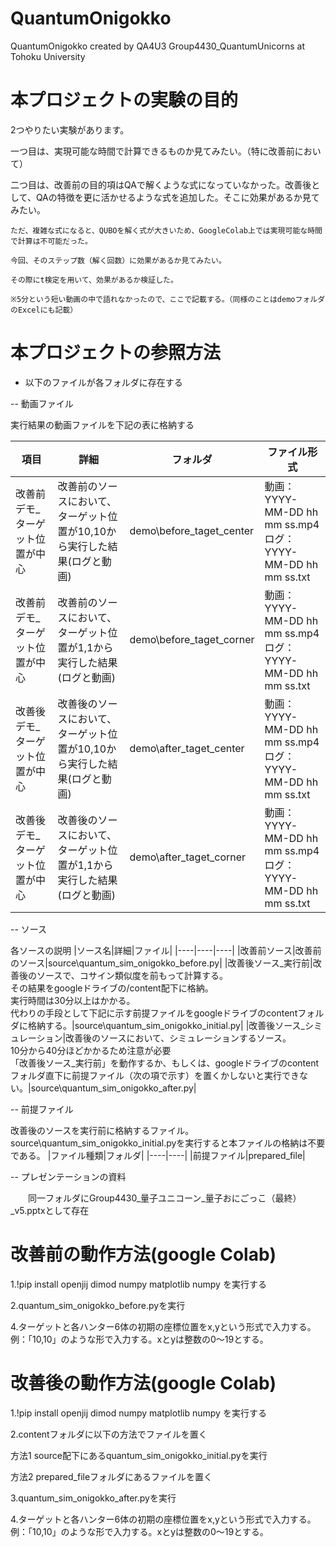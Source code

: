 # QuantumOnigokko
QuantumOnigokko created by QA4U3 Group4430_QuantumUnicorns at Tohoku University 

# 本プロジェクトの実験の目的

2つやりたい実験があります。

一つ目は、実現可能な時間で計算できるものか見てみたい。（特に改善前において）

二つ目は、改善前の目的項はQAで解くような式になっていなかった。改善後として、QAの特徴を更に活かせるような式を追加した。そこに効果があるか見てみたい。

    ただ、複雑な式になると、QUBOを解く式が大きいため、GoogleColab上では実現可能な時間で計算は不可能だった。

    今回、そのステップ数（解く回数）に効果があるか見てみたい。

    その際にt検定を用いて、効果があるか検証した。

    ※5分という短い動画の中で語れなかったので、ここで記載する。（同様のことはdemoフォルダのExcelにも記載）



# 本プロジェクトの参照方法

- 以下のファイルが各フォルダに存在する


-- 動画ファイル

  実行結果の動画ファイルを下記の表に格納する

|項目|詳細|フォルダ|ファイル形式|
|----|----|----|----|
|改善前デモ_ターゲット位置が中心|改善前のソースにおいて、<br>ターゲット位置が10,10から実行した結果(ログと動画)|demo\before_taget_center|動画：YYYY-MM-DD hh mm ss.mp4<br>ログ：YYYY-MM-DD hh mm ss.txt|
|改善前デモ_ターゲット位置が中心|改善前のソースにおいて、<br>ターゲット位置が1,1から実行した結果(ログと動画)|demo\before_taget_corner|動画：YYYY-MM-DD hh mm ss.mp4<br>ログ：YYYY-MM-DD hh mm ss.txt|
|改善後デモ_ターゲット位置が中心|改善後のソースにおいて、<br>ターゲット位置が10,10から実行した結果(ログと動画)|demo\after_taget_center|動画：YYYY-MM-DD hh mm ss.mp4<br>ログ：YYYY-MM-DD hh mm ss.txt|
|改善後デモ_ターゲット位置が中心|改善後のソースにおいて、<br>ターゲット位置が1,1から実行した結果(ログと動画)|demo\after_taget_corner|動画：YYYY-MM-DD hh mm ss.mp4<br>ログ：YYYY-MM-DD hh mm ss.txt|



-- ソース

  各ソースの説明
|ソース名|詳細|ファイル|
|----|----|----|
|改善前ソース|改善前のソース|source\quantum_sim_onigokko_before.py|
|改善後ソース_実行前|改善後のソースで、コサイン類似度を前もって計算する。<br>その結果をgoogleドライブの/content配下に格納。<br>実行時間は30分以上はかかる。<br>代わりの手段として下記に示す前提ファイルをgoogleドライブのcontentフォルダに格納する。|source\quantum_sim_onigokko_initial.py|
|改善後ソース_シミュレーション|改善後のソースにおいて、シミュレーションするソース。<br>10分から40分ほどかかるため注意が必要<br>「改善後ソース_実行前」を動作するか、もしくは、googleドライブのcontentフォルダ直下に前提ファイル（次の項で示す）を置くかしないと実行できない。|source\quantum_sim_onigokko_after.py|



-- 前提ファイル

  改善後のソースを実行前に格納するファイル。source\quantum_sim_onigokko_initial.pyを実行すると本ファイルの格納は不要である。
|ファイル種類|フォルダ|
|----|----|
|前提ファイル|prepared_file|


-- プレゼンテーションの資料

　　同一フォルダにGroup4430_量子ユニコーン_量子おにごっこ（最終）_v5.pptxとして存在

# 改善前の動作方法(google Colab)

1.!pip install openjij dimod numpy matplotlib numpy を実行する

2.quantum_sim_onigokko_before.pyを実行

4.ターゲットと各ハンター6体の初期の座標位置をx,yという形式で入力する。例：「10,10」のような形で入力する。xとyは整数の0～19とする。

# 改善後の動作方法(google Colab)

1.!pip install openjij dimod numpy matplotlib numpy を実行する

2.contentフォルダに以下の方法でファイルを置く

方法1 source配下にあるquantum_sim_onigokko_initial.pyを実行

方法2 prepared_fileフォルダにあるファイルを置く

3.quantum_sim_onigokko_after.pyを実行

4.ターゲットと各ハンター6体の初期の座標位置をx,yという形式で入力する。例：「10,10」のような形で入力する。xとyは整数の0～19とする。
